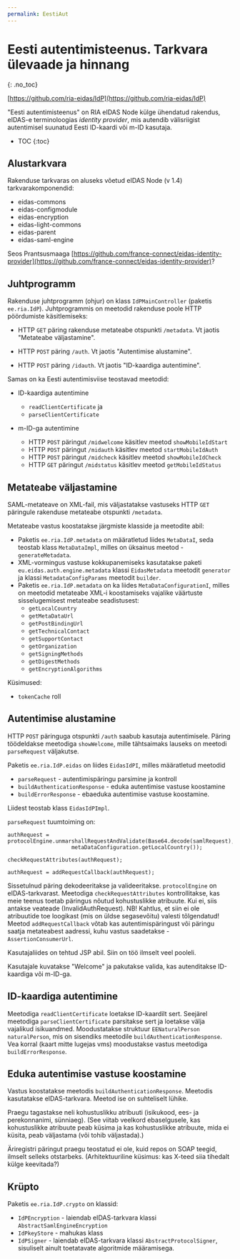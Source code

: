 ```yaml
---
permalink: EestiAut
---
```


# Eesti autentimisteenus. Tarkvara ülevaade ja hinnang
{: .no_toc}

[https://github.com/ria-eidas/IdP](https://github.com/ria-eidas/IdP)

"Eesti autentimisteenus" on RIA eIDAS Node külge ühendatud rakendus, eIDAS-e terminoloogias _identity provider_, mis autendib välisriigist autentimisel suunatud Eesti ID-kaardi või m-ID kasutaja.

- TOC
{:toc}

## Alustarkvara

Rakenduse tarkvaras on aluseks võetud eIDAS Node (v 1.4) tarkvarakomponendid:
- eidas-commons
- eidas-configmodule
- eidas-encryption
- eidas-light-commons
- eidas-parent
- eidas-saml-engine

Seos Prantsusmaaga [https://github.com/france-connect/eidas-identity-provider](https://github.com/france-connect/eidas-identity-provider)?

## Juhtprogramm

Rakenduse juhtprogramm (ohjur) on klass `IdPMainController` (paketis `ee.ria.IdP`). Juhtprogrammis on meetodid rakenduse poole HTTP pöördumiste käsitlemiseks:

- HTTP `GET` päring rakenduse metateabe otspunkti `/metadata`. Vt jaotis "Metateabe väljastamine".

- HTTP `POST` päring `/auth`. Vt jaotis "Autentimise alustamine".

- HTTP `POST` päring `/idauth`. Vt jaotis "ID-kaardiga autentimine".

Samas on ka Eesti autentimisviise teostavad meetodid:

- ID-kaardiga autentimine
  - `readClientCertificate` ja
  - `parseClientCertificate`

- m-ID-ga autentimine
  - HTTP `POST` päringut `/midwelcome` käsitlev meetod `showMobileIdStart`
  - HTTP `POST` päringut `/midauth` käsitlev meetod `startMobileIdAuth`
  - HTTP `POST` päringut `/midcheck` käsitlev meetod
`showMobileIdCheck`
  - HTTP `GET` päringut `/midstatus` käsitlev meetod
`getMobileIdStatus`

## Metateabe väljastamine

SAML-metateave on XML-fail, mis väljastatakse vastuseks HTTP `GET` päringule rakenduse metateabe otspunkti `/metadata`.

Metateabe vastus koostatakse järgmiste klasside ja meetodite abil:
- Paketis `ee.ria.IdP.metadata` on määratletud liides `MetaDataI`, seda teostab klass `MetaDataImpl`, milles on üksainus meetod - `generateMetadata`.
- XML-vormingus vastuse kokkupanemiseks kasutatakse
paketi `eu.eidas.auth.engine.metadata` klassi `EidasMetadata` meetodit `generator` ja klassi `MetadataConfigParams` meetodit `builder`.
- Paketis `ee.ria.IdP.metadata` on ka liides `MetaDataConfigurationI`, milles on meetodid metateabe XML-i koostamiseks vajalike väärtuste sisselugemisest metateabe seadistusest:
    - `getLocalCountry`
    - `getMetaDataUrl`
    - `getPostBindingUrl`
    - `getTechnicalContact`
    - `getSupportContact`
    - `getOrganization`
    - `getSigningMethods`
    - `getDigestMethods`
    - `getEncryptionAlgorithms`

Küsimused:
- `tokenCache` roll

## Autentimise alustamine

HTTP `POST` päringuga otspunkti `/auth` saabub kasutaja autentimisele. Päring töödeldakse meetodiga `showWelcome`, mille tähtsaimaks lauseks on meetodi `parseRequest` väljakutse.

Paketis `ee.ria.IdP.eidas` on liides `EidasIdPI`, milles määratletud meetodid
- `parseRequest` - autentimispäringu parsimine ja kontroll
- `buildAuthenticationResponse` - eduka autentimise vastuse koostamine
- `buildErrorResponse` - ebaeduka autentimise vastuse koostamine.

Liidest teostab klass `EidasIdPImpl`.

`parseRequest` tuumtoiming on:

````
authRequest = protocolEngine.unmarshallRequestAndValidate(Base64.decode(samlRequest),
                    metaDataConfiguration.getLocalCountry());

checkRequestAttributes(authRequest);

authRequest = addRequestCallback(authRequest);
````

Sissetulnud päring dekodeeritakse ja valideeritakse. `protocolEngine` on eIDAS-tarkvarast. Meetodiga `checkRequestAttributes` kontrollitakse, kas meie teenus toetab päringus nõutud kohustuslikke atribuute. Kui ei, siis antakse veateade (InvalidAuthRequest). NB! Kahtlus, et siin ei ole atribuutide toe loogikast (mis on üldse segasevõitu) valesti tõlgendatud! Meetod `addRequestCallback` võtab kas autentimispäringust või päringu saatja metateabest aadressi, kuhu vastus saadetakse - `AssertionConsumerUrl`.

Kasutajaliides on tehtud JSP abil. Siin on töö ilmselt veel pooleli.

Kasutajale kuvatakse "Welcome" ja pakutakse valida, kas  autenditakse ID-kaardiga või m-ID-ga.

## ID-kaardiga autentimine

Meetodiga `readClientCertificate` loetakse ID-kaardilt sert. Seejärel meetodiga `parseClientCertificate` parsitakse sert ja loetakse välja vajalikud isikuandmed. Moodustatakse struktuur `EENaturalPerson naturalPerson`, mis on sisendiks meetodile `buildAuthenticationResponse`. Vea korral (kaart mitte lugejas vms) moodustakse vastus meetodiga `buildErrorResponse`.

## Eduka autentimise vastuse koostamine

Vastus koostatakse meetodis `buildAuthenticationResponse`. Meetodis kasutatakse eIDAS-tarkvara. Meetod ise on suhteliselt lühike.

Praegu tagastakse neli kohustuslikku atribuuti (isikukood, ees- ja perekonnanimi, sünniaeg). (See viitab veelkord ebaselgusele, kas kohustuslikke atribuute peab küsima ja kas kohustuslikke atribuute, mida ei küsita, peab väljastama (või tohib väljastada).)

Äriregistri päringut praegu teostatud ei ole, kuid repos on SOAP teegid, ilmselt selleks otstarbeks. (Arhitektuuriline küsimus: kas X-teed siia tihedalt külge keevitada?)

## Krüpto

Paketis `ee.ria.IdP.crypto` on klassid:
- `IdPEncryption` - laiendab eIDAS-tarkvara klassi `AbstractSamlEngineEncryption`
- `IdPkeyStore` - mahukas klass
- `IdPSigner` - laiendab eIDAS-tarkvara klassi `AbstractProtocolSigner`, sisuliselt ainult toetatavate algoritmide määramisega.